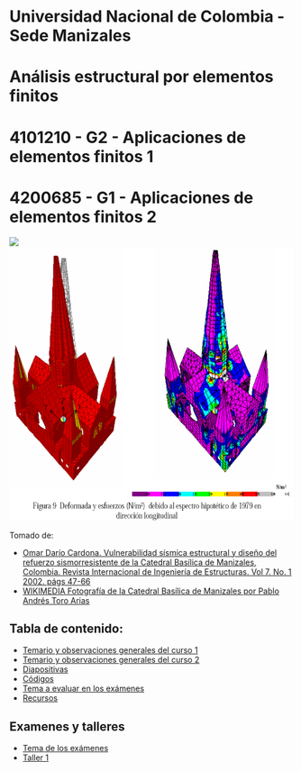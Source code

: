 # Universidad Nacional de Colombia - Sede Manizales
# Análisis estructural por elementos finitos
# 4101210 - G2 - Aplicaciones de elementos finitos 1
# 4200685 - G1 - Aplicaciones de elementos finitos 2

<p float="left">
  <img src="https://upload.wikimedia.org/wikipedia/commons/thumb/0/09/2007-06-12_catedral_de_manizales-pablo_andres_toro_arias.jpg/266px-2007-06-12_catedral_de_manizales-pablo_andres_toro_arias.jpg" height="485" />

  <img src="figs/catedral.png" height="485" /> 
</p>

Tomado de:
* [Omar Darío Cardona. Vulnerabilidad sísmica estructural y diseño del refuerzo sismorresistente de la Catedral Basílica de Manizales, Colombia. Revista Internacional de Ingeniería de Estructuras. Vol 7. No. 1 2002. págs 47-66](http://idea.manizales.unal.edu.co/gestion_riesgos/descargas/gestion/Catedralm1.pdf)
* [WIKIMEDIA Fotografía de la Catedral Basílica de Manizales por Pablo Andrés Toro Arias](https://commons.wikimedia.org/wiki/File:2007-06-12_catedral_de_manizales-pablo_andres_toro_arias.jpg)

## Tabla de contenido: 
- [Temario y observaciones generales del curso 1](docs/01_temario_y_observaciones_generales_1.md)
- [Temario y observaciones generales del curso 2](docs/01_temario_y_observaciones_generales_2.md)
- [Diapositivas](docs/diapositivas.md)
- [Códigos](./codigo/)
- [Tema a evaluar en los exámenes](docs/tema_examenes.md)
- [Recursos](docs/recursos.md)

## Examenes y talleres
- [Tema de los exámenes](docs/tema_examenes.md)
- [Taller 1](talleres/taller_1_2019b.md)
